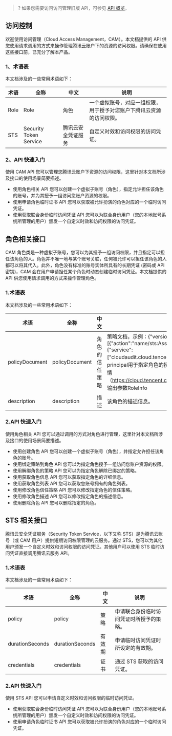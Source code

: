 >? 如果您需要访问访问管理旧版 API，可参见 [API 概览](https://cloud.tencent.com/document/product/598/13876)。
## 访问控制
欢迎使用访问管理（Cloud Access Management，CAM）。本文档提供的 API 供您使用请求调用的方式来操作管理腾讯云账户下的资源的访问权限。请确保在使用这些接口前，已充分了解本产品。

### 1、术语表
本文档涉及的一些常用术语如下：

|  术语 | 全称  |中文 |说明   |
| ------------ | ------------ | ------------ | ------------ |
|  Role | Role  | 角色  | 一个虚拟账号，对应一组权限，用于授予对您账户下腾讯云资源的访问权限。|
|  STS | Security Token Service  | 腾讯云安全凭证服务  | 自定义时效和访问权限的访问凭证。|

### 2、API 快速入门

使用 CAM API 您可以管理您腾讯云账户下资源的访问权限，这里针对本文档所涉及接口的使用场景简要描述。
- 使用角色相关 API 您可以创建一个虚拟子账号（角色），指定允许担任该角色的账号，并为其授予一组访问您账户资源的权限。
- 使用申请角色临时证书 API 您可以获取被允许扮演的角色对应的一个临时访问凭证。
- 使用获取联合身份临时访问凭证 API 您可以为联合身份用户（您的本地账号系统所管理的用户）颁发一个自定义时效和访问权限的访问凭证。

## 角色相关接口
CAM 角色类是一种虚拟子账号，您可以为其授予一组访问权限，并且指定可以担任该角色的人。角色并不唯一地与某个账号关联，任何被允许可以担任该角色的人都可以将其代入。此外，角色没有标准的账号实体所具有的长期凭证 (密码或 API 密钥)，CAM 会在用户申请担任某个角色时动态创建临时访问凭证。本文档提供的 API 供您使用请求调用的方式来操作管理角色。

### 1.术语表
本文档涉及的一些常用术语如下：

|  术语 | 全称  |中文 |说明   |
| ------------ | ------------ | ------------ | ------------ |
|  policyDocument | policyDocument  | 角色的信任策略  |策略文档，示例：{"version":"2.0","statement":[{"action":"name/sts:AssumeRole","effect":"allow","principal":{"service":["cloudaudit.cloud.tencent.com","cls.cloud.tencent.com"]}}]}，principal用于指定角色的授权对象。获取该参数可参阅 获取角色详情（https://cloud.tencent.com/document/product/598/36221） 输出参数RoleInfo|
|  description | description | 描述  | 该角色的描述信息。|

### 2.API 快速入门

使用角色相关 API 您可以通过调用的方式对角色进行管理，这里针对本文档所涉及接口的使用场景简要描述。
- 使用创建角色 API 您可以创建一个虚拟子账号（角色），并指定允许担任该角色的账号。
- 使用绑定策略到角色 API 您可以为指定角色授予一组访问您账户资源的权限。
- 使用解绑角色的策略 API 您可以为指定角色解除已绑定的策略。
- 使用获取角色信息 API 您可以获取指定角色的详细信息。
- 使用获取角色列表 API 您可以获取您账号拥有的角色列表。
- 使用修改角色信任策略 API 您可以修改指定角色的信任策略。
- 使用修改角色描述 API 您可以修改指定角色的描述信息。
- 使用删除角色 API 您可以删除指定的角色。

## STS 相关接口
腾讯云安全凭证服务（Security Token Service，以下又称 STS）是为腾讯云账号（或 CAM 用户）提供短期访问权限管理的云服务。通过 STS，您可以为其他用户颁发一个自定义时效和访问权限的访问凭证。其他用户可以使用 STS 临时访问凭证直接调用腾讯云服务 API。

### 1.术语表
本文档涉及的一些常用术语如下：

|  术语 | 全称  | 中文 | 说明 |
| ------------ | ------------ | ------------ | ------------ |
|  policy | policy  | 策略 |  申请联合身份临时访问凭证时所授予的策略。 |
|  durationSeconds | durationSeconds  | 有效期 | 申请临时访问凭证时所设定的有效期。|
|  credentials | credentials  | 证书  | 通过 STS 获取的访问凭证。|

### 2.API 快速入门

使用 STS API 您可以申请自定义时效和访问权限的临时访问凭证。
- 使用获取联合身份临时访问凭证 API 您可以为联合身份用户（您的本地账号系统所管理的用户）颁发一个自定义时效和访问权限的访问凭证。
- 使用申请角色临时证书 API 您可以获取被允许扮演的角色对应的一个临时访问凭证。

